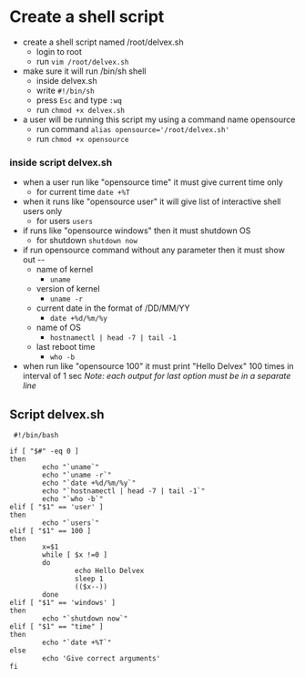 # Create a shell script
- create a shell script named /root/delvex.sh 
  - login to root
  - run `vim /root/delvex.sh`
- make sure it will run /bin/sh shell 
  - inside delvex.sh
  - write `#!/bin/sh`
  - press `Esc` and type `:wq`
  - run `chmod +x delvex.sh`
- a user will be running this script my using a command name opensource
  - run command `alias opensource='/root/delvex.sh'`
  - run `chmod +x opensource`
### inside script delvex.sh
- when a user  run like  "opensource  time" it must give current time only
  - for current time `date +%T`
- when it runs like "opensource user"  it will give list of interactive shell users only
  - for users `users`
- if runs like  "opensource windows"  then it must shutdown OS
  - for shutdown `shutdown now`
- if run opensource command without any parameter  then it must show out --
  - name of kernel 
    - `uname`
  - version of kernel 
    - `uname -r`
  - current date in the format of  /DD/MM/YY
    - `date +%d/%m/%y`
  - name of OS 
    - `hostnamectl | head -7 | tail -1`
  - last reboot time 
    - `who -b`
- when run like "opensource 100"  it must print "Hello Delvex" 100 times in interval of 1 sec
 *Note:    each output for last option must be in a separate line* 
 
 ## Script delvex.sh
``` 
 #!/bin/bash

if [ "$#" -eq 0 ]
then
        echo "`uname`" 
        echo "`uname -r`"
        echo "`date +%d/%m/%y`"
        echo "`hostnamectl | head -7 | tail -1`"
        echo "`who -b`"
elif [ "$1" == 'user' ]
then
        echo "`users`"
elif [ "$1" == 100 ]
then
        x=$1
        while [ $x !=0 ]
        do
                echo Hello Delvex 
                sleep 1
                (($x--))
        done
elif [ "$1" == 'windows' ]
then
        echo "`shutdown now`"
elif [ "$1" == "time" ]
then
        echo "`date +%T`"
else
        echo 'Give correct arguments'
fi
```
 
